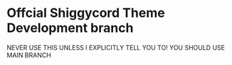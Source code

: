 # Offcial Shiggycord Theme Development branch
NEVER USE THIS UNLESS I EXPLICITLY TELL YOU TO! 
YOU SHOULD USE MAIN BRANCH
